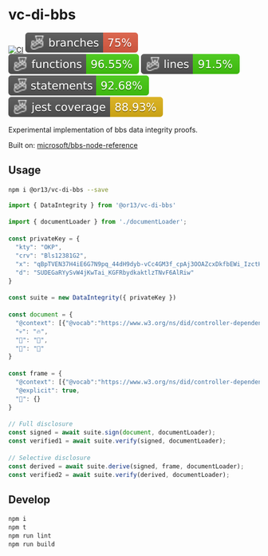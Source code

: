 # vc-di-bbs

[![CI](https://github.com/or13/vc-di-bbs/actions/workflows/ci.yml/badge.svg)](https://github.com/or13/vc-di-bbs/actions/workflows/ci.yml)
![Branches](./badges/coverage-branches.svg)
![Functions](./badges/coverage-functions.svg)
![Lines](./badges/coverage-lines.svg)
![Statements](./badges/coverage-statements.svg)
![Jest coverage](./badges/coverage-jest%20coverage.svg)

<!-- [![NPM](https://nodei.co/npm/@or13/vc-di-bbs.png?mini=true)](https://npmjs.org/package/@or13/vc-di-bbs) -->

Experimental implementation of bbs data integrity proofs.

Built on: [microsoft/bbs-node-reference](https://github.com/microsoft/bbs-node-reference)


## Usage

```sh
npm i @or13/vc-di-bbs --save
```

```ts
import { DataIntegrity } from '@or13/vc-di-bbs'

import { documentLoader } from './documentLoader';

const privateKey = {
  "kty": "OKP",
  "crv": "Bls12381G2",
  "x": "qBpTVEN37H4iE6G7N9pq_44dH9dyb-vCc4GM3f_cpAj3OOAZcxDkfbEWi_IzctHCAFpptIu0mWLYujroDccDYZp_cIxEWKZ2bAtxvmifuT0YwAI9lV0qavteDOVgnqSZ",
  "d": "SUDEGaRYySvW4jKwTai_KGFRbydkaktlzTNvF6AlRiw"
}

const suite = new DataIntegrity({ privateKey })

const document = {
  "@context": [{"@vocab":"https://www.w3.org/ns/did/controller-dependent#"}],
  "💀": "🔥",
  "🌱": "🐋",
  "🌈": "🚀"
}

const frame = {
  "@context": [{"@vocab":"https://www.w3.org/ns/did/controller-dependent#"}],
  "@explicit": true,
  "🌱": {}
}

// Full disclosure
const signed = await suite.sign(document, documentLoader);
const verified1 = await suite.verify(signed, documentLoader);

// Selective disclosure
const derived = await suite.derive(signed, frame, documentLoader);
const verified2 = await suite.verify(derived, documentLoader);

```

## Develop

```bash
npm i
npm t
npm run lint
npm run build
```